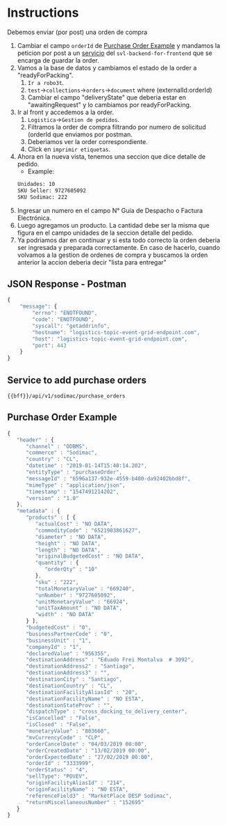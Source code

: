 # Instructions

Debemos enviar (por post) una orden de compra

1. Cambiar el campo `orderId` de [Purchase Order Example](#Purchase-Order-Example) y mandamos la peticion por post a un [servicio](#Service-to-add-purchase-orders) del `svl-backend-for-frontend` que se encarga de guardar la order.
2. Vamos a la base de datos y cambiamos el estado de la order a "readyForPacking".
   1. `Ir a robo3t`.
   2. `test`->`collections`->`orders`->`document` where (externalId:orderId)
   3. Cambiar el campo "deliveryState" que deberia estar en "awaitingRequest" y lo cambiamos por readyForPacking.
3. Ir al front y accedemos a la order.
   1. `Logistica`->`Gestion de pedidos`.
   2. Filtramos la order de compra filtrando por numero de solicitud (orderId que enviamos por postman.
   3. Deberiamos ver la order correspondiente.
   4. Click en `imprimir etiquetas`.
4. Ahora en la nueva vista, tenemos una seccion que dice detalle de pedido.
   - Example:
   ```bash
   Unidades: 10
   SKU Seller: 9727605092
   SKU Sodimac: 222
   ```
5. Ingresar un numero en el campo N° Guía de Despacho o Factura Electrónica.
6. Luego agregamos un producto. La cantidad debe ser la misma que figura en el campo unidades de la seccion detalle del pedido.
7. Ya podriamos dar en continuar y si esta todo correcto la orden deberia ser ingresada y preparada correctamente. En caso de hacerlo, cuando volvamos a la gestion de ordenes de compra y buscamos la orden anterior la accion deberia decir "lista para entregar"

## JSON Response - Postman

```js
{
    "message": {
        "errno": "ENOTFOUND",
        "code": "ENOTFOUND",
        "syscall": "getaddrinfo",
        "hostname": "logistics-topic-event-grid-endpoint.com",
        "host": "logistics-topic-event-grid-endpoint.com",
        "port": 443
    }
}
```

## Service to add purchase orders

`{{bff}}/api/v1/sodimac/purchase_orders`

## Purchase Order Example

```js
{
   "header" : {
      "channel" : "ODBMS",
      "commerce" : "Sodimac",
      "country" : "CL",
      "datetime" : "2019-01-14T15:40:14.202",
      "entityType" : "purchaseOrder",
      "messageId" : "6596a137-932e-4559-b480-da92402bbd8f",
      "mimeType" : "application/json",
      "timestamp" : "1547491214202",
      "version" : "1.0"
   },
   "metadata" : {
      "products" : [ {
         "actualCost" : "NO DATA",
         "commodityCode" : "6521903861627",
         "diameter" : "NO DATA",
         "height" : "NO DATA",
         "length" : "NO DATA",
         "originalBudgetedCost" : "NO DATA",
         "quantity" : {
            "orderQty" : "10"
         },
         "sku" : "222",
         "totalMonetaryValue" : "669240",
         "unNumber" : "9727605092",
         "unitMonetaryValue" : "66924",
         "unitTaxAmount" : "NO DATA",
         "width" : "NO DATA"
      } ],
      "budgetedCost" : "0",
      "businessPartnerCode" : "0",
      "businessUnit" : "1",
      "companyId" : "1",
      "declaredValue" : "956355",
      "destinationAddress" : "Eduado Frei Montalva  # 3092",
      "destinationAddress2" : "Santiago",
      "destinationAddress3" : "",
      "destinationCity" : "Santiago",
      "destinationCountry" : "CL",
      "destinationFacilityAliasId" : "20",
      "destinationFacilityName" : "NO ESTA",
      "destinationStateProv" : "",
      "dispatchType" : "cross_docking_to_delivery_center",
      "isCancelled" : "False",
      "isClosed" : "False",
      "monetaryValue" : "803660",
      "mvCurrencyCode" : "CLP",
      "orderCancelDate" : "04/03/2019 00:00",
      "orderCreatedDate" : "13/02/2019 00:00",
      "orderExpectedDate" : "27/02/2019 00:00",
      "orderId" : "3333999",
      "orderStatus" : "4",
      "sellType": "POVEV",
      "originFacilityAliasId" : "214",
      "originFacilityName" : "NO ESTA",
      "referenceField3" : "MarketPlace DESP Sodimac",
      "returnMiscellaneousNumber" : "152695"
   }
}
```
